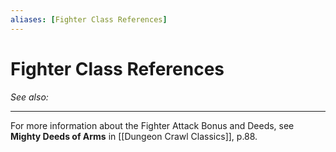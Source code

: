 ```yaml
---
aliases: [Fighter Class References]
---
```

# Fighter Class References
*See also:* 
___
For more information about the Fighter Attack Bonus and Deeds, see **Mighty Deeds of Arms** in [[Dungeon Crawl Classics]], p.88.